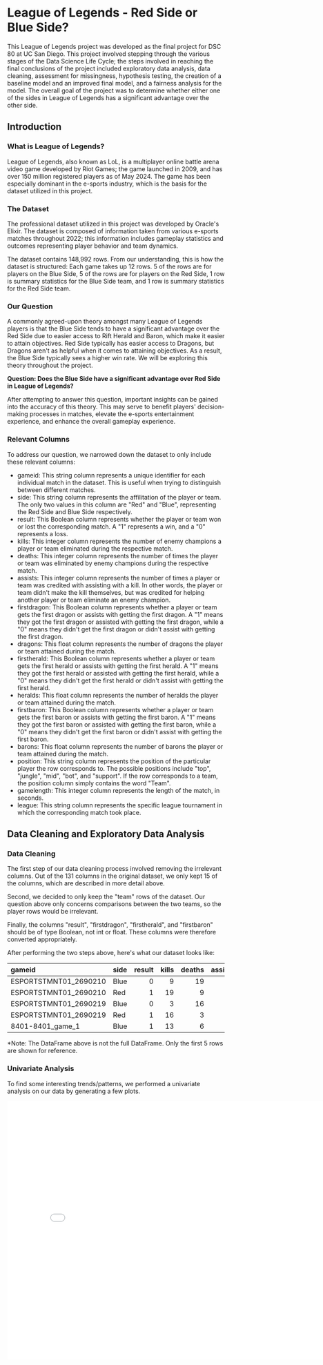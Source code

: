 # League of Legends - Red Side or Blue Side?

This League of Legends project was developed as the final project for DSC 80 at UC San Diego. This project involved stepping through the various stages of the Data Science Life Cycle; the steps involved in reaching the final conclusions of the project included exploratory data analysis, data cleaning, assessment for missingness, hypothesis testing, the creation of a baseline model and an improved final model, and a fairness analysis for the model. The overall goal of the project was to determine whether either one of the sides in League of Legends has a significant advantage over the other side.

## Introduction

### What is League of Legends?

League of Legends, also known as LoL, is a multiplayer online battle arena video game developed by Riot Games; the game launched in 2009, and has over 150 million registered players as of May 2024. The game has been especially dominant in the e-sports industry, which is the basis for the dataset utilized in this project.

### The Dataset

The professional dataset utilized in this project was developed by Oracle's Elixir. The dataset is composed of information taken from various e-sports matches throughout 2022; this information includes gameplay statistics and outcomes representing player behavior and team dynamics.

The dataset contains 148,992 rows. From our understanding, this is how the dataset is structured: Each game takes up 12 rows. 5 of the rows are for players on the Blue Side, 5 of the rows are for players on the Red Side, 1 row is summary statistics for the Blue Side team, and 1 row is summary statistics for the Red Side team.

### Our Question

A commonly agreed-upon theory amongst many League of Legends players is that the Blue Side tends to have a significant advantage over the Red Side due to easier access to Rift Herald and Baron, which make it easier to attain objectives. Red Side typically has easier access to Dragons, but Dragons aren't as helpful when it comes to attaining objectives. As a result, the Blue Side typically sees a higher win rate. We will be exploring this theory throughout the project.

**Question: Does the Blue Side have a significant advantage over Red Side in League of Legends?**

After attempting to answer this question, important insights can be gained into the accuracy of this theory. This may serve to benefit players' decision-making processes in matches, elevate the e-sports entertainment experience, and enhance the overall gameplay experience.

### Relevant Columns

To address our question, we narrowed down the dataset to only include these relevant columns:

- gameid: This string column represents a unique identifier for each individual match in the dataset. This is useful when trying to distinguish between different matches.
- side: This string column represents the affilitation of the player or team. The only two values in this column are "Red" and "Blue", representing the Red Side and Blue Side respectively.
- result: This Boolean column represents whether the player or team won or lost the corresponding match. A "1" represents a win, and a "0" represents a loss.
- kills: This integer column represents the number of enemy champions a player or team eliminated during the respective match.
- deaths: This integer column represents the number of times the player or team was eliminated by enemy champions during the respective match.
- assists: This integer column represents the number of times a player or team was credited with assisting with a kill. In other words, the player or team didn't make the kill themselves, but was credited for helping another player or team eliminate an enemy champion.
- firstdragon: This Boolean column represents whether a player or team gets the first dragon or assists with getting the first dragon. A "1" means they got the first dragon or assisted with getting the first dragon, while a "0" means they didn't get the first dragon or didn't assist with getting the first dragon.
- dragons: This float column represents the number of dragons the player or team attained during the match.
- firstherald: This Boolean column represents whether a player or team gets the first herald or assists with getting the first herald. A "1" means they got the first herald or assisted with getting the first herald, while a "0" means they didn't get the first herald or didn't assist with getting the first herald.
- heralds: This float column represents the number of heralds the player or team attained during the match.
- firstbaron: This Boolean column represents whether a player or team gets the first baron or assists with getting the first baron. A "1" means they got the first baron or assisted with getting the first baron, while a "0" means they didn't get the first baron or didn't assist with getting the first baron.
- barons: This float column represents the number of barons the player or team attained during the match.
- position: This string column represents the position of the particular player the row corresponds to. The possible positions include "top", "jungle", "mid", "bot", and "support". If the row corresponds to a team, the position column simply contains the word "Team".
- gamelength: This integer column represents the length of the match, in seconds.
- league: This string column represents the specific league tournament in which the corresponding match took place.

## Data Cleaning and Exploratory Data Analysis

### Data Cleaning

The first step of our data cleaning process involved removing the irrelevant columns. Out of the 131 columns in the original dataset, we only kept 15 of the columns, which are described in more detail above.

Second, we decided to only keep the "team" rows of the dataset. Our question above only concerns comparisons between the two teams, so the player rows would be irrelevant.

Finally, the columns "result", "firstdragon", "firstherald", and "firstbaron" should be of type Boolean, not int or float. These columns were therefore converted appropriately.

After performing the two steps above, here's what our dataset looks like:

| gameid                | side   |   result |   kills |   deaths |   assists |   firstdragon |   dragons |   firstherald |   heralds |   firstbaron |   barons | position   |   gamelength | league   |
|:----------------------|:-------|---------:|--------:|---------:|----------:|--------------:|----------:|--------------:|----------:|-------------:|---------:|:-----------|-------------:|:---------|
| ESPORTSTMNT01_2690210 | Blue   |        0 |       9 |       19 |        19 |             0 |         1 |             1 |         2 |            0 |        0 | team       |         1713 | LCKC     |
| ESPORTSTMNT01_2690210 | Red    |        1 |      19 |        9 |        62 |             1 |         3 |             0 |         0 |            0 |        0 | team       |         1713 | LCKC     |
| ESPORTSTMNT01_2690219 | Blue   |        0 |       3 |       16 |         7 |             0 |         1 |             1 |         1 |            0 |        0 | team       |         2114 | LCKC     |
| ESPORTSTMNT01_2690219 | Red    |        1 |      16 |        3 |        39 |             1 |         4 |             0 |         1 |            1 |        2 | team       |         2114 | LCKC     |
| 8401-8401_game_1      | Blue   |        1 |      13 |        6 |        35 |           nan |         2 |           nan |       nan |          nan |        1 | team       |         1365 | LPL      |

*Note: The DataFrame above is not the full DataFrame. Only the first 5 rows are shown for reference.

### Univariate Analysis

To find some interesting trends/patterns, we performed a univariate analysis on our data by generating a few plots.

<iframe
  src="assets/chart-1.html"
  width="800"
  height="600"
  frameborder="0"
></iframe>
